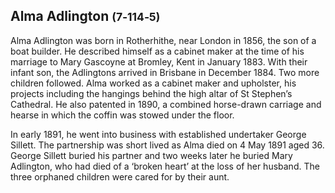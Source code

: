 ## Alma Adlington <small>(7‑114‑5)</small>

Alma Adlington was born in Rotherhithe, near London in 1856, the son of a boat builder. He described himself as a cabinet maker at the time of his marriage to Mary Gascoyne at Bromley, Kent in January 1883. With their infant son, the Adlingtons arrived in Brisbane in December 1884. Two more children followed. Alma worked as a cabinet maker and upholster, his projects including the hangings behind the high altar of St Stephen’s Cathedral. He also patented in 1890, a combined horse-drawn carriage and hearse in which the coffin was stowed under the floor. 

In early 1891, he went into business with established undertaker George Sillett. The partnership was short lived as Alma died on 4 May 1891 aged 36. George Sillett buried his partner and two weeks later he buried Mary Adlington, who had died of a ‘broken heart’ at the loss of her husband. The three orphaned children were cared for by their aunt.
